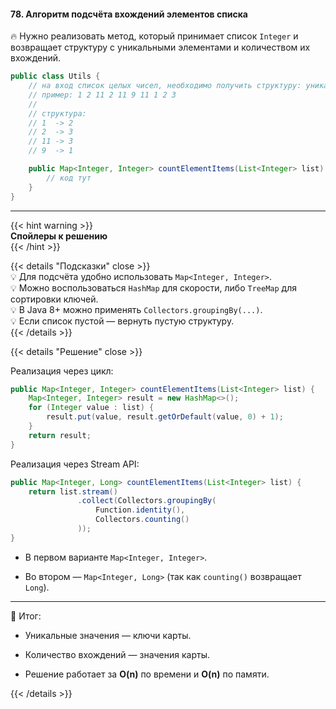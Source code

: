 #### 78. Алгоритм подсчёта вхождений элементов списка

🔥 Нужно реализовать метод, который принимает список `Integer` и возвращает структуру с уникальными элементами и количеством их вхождений.

```java
public class Utils {
    // на вход список целых чисел, необходимо получить структуру: уникальные элементы и их кол-во
    // пример: 1 2 11 2 11 9 11 1 2 3
    //
    // структура:
    // 1  -> 2
    // 2  -> 3
    // 11 -> 3
    // 9  -> 1

    public Map<Integer, Integer> countElementItems(List<Integer> list) {
        // код тут
    }
}
```

---

{{< hint warning >}}  
**Спойлеры к решению**  
{{< /hint >}}

{{< details "Подсказки" close >}}  
💡 Для подсчёта удобно использовать `Map<Integer, Integer>`.  
💡 Можно воспользоваться `HashMap` для скорости, либо `TreeMap` для сортировки ключей.  
💡 В Java 8+ можно применять `Collectors.groupingBy(...)`.  
💡 Если список пустой — вернуть пустую структуру.  
{{< /details >}}

{{< details "Решение" close >}}

Реализация через цикл:

```java
public Map<Integer, Integer> countElementItems(List<Integer> list) {
    Map<Integer, Integer> result = new HashMap<>();
    for (Integer value : list) {
        result.put(value, result.getOrDefault(value, 0) + 1);
    }
    return result;
}
```

Реализация через Stream API:

```java
public Map<Integer, Long> countElementItems(List<Integer> list) {
    return list.stream()
               .collect(Collectors.groupingBy(
                   Function.identity(),
                   Collectors.counting()
               ));
}
```

- В первом варианте `Map<Integer, Integer>`.

- Во втором — `Map<Integer, Long>` (так как `counting()` возвращает `Long`).


---

📌 Итог:

- Уникальные значения — ключи карты.

- Количество вхождений — значения карты.

- Решение работает за **O(n)** по времени и **O(n)** по памяти.


{{< /details >}}
